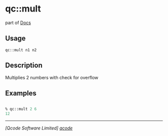 qc::mult
========

part of [Docs](../index.md)

Usage
-----
`
        qc::mult n1 n2
    `

Description
-----------
Multiplies 2 numbers with check for overflow

Examples
--------
```tcl

% qc::mult 2 6
12
```

----------------------------------
*[Qcode Software Limited] [qcode]*

[qcode]: http://www.qcode.co.uk "Qcode Software"